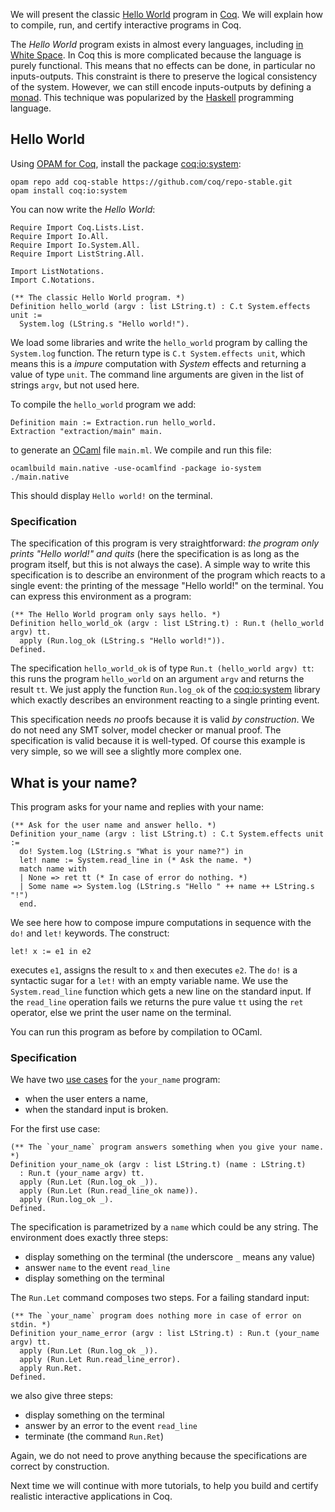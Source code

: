 We will present the classic [Hello World](http://en.wikipedia.org/wiki/%22Hello,_world!%22_program) program in [Coq](https://coq.inria.fr/). We will explain how to compile, run, and certify interactive programs in Coq.

The *Hello World* program exists in almost every languages, including [in White Space](http://en.wikipedia.org/wiki/List_of_Hello_world_program_examples#W). In Coq this is more complicated because the language is purely functional. This means that no effects can be done, in particular no inputs-outputs. This constraint is there to preserve the logical consistency of the system. However, we can still encode inputs-outputs by defining a [monad](http://en.wikipedia.org/wiki/Monad_%28functional_programming%29). This technique was popularized by the [Haskell](http://en.wikipedia.org/wiki/Haskell_%28programming_language%29) programming language.

## Hello World
Using [OPAM for Coq](http://coq-blog.clarus.me/use-opam-for-coq.html), install the package [coq:io:system](https://github.com/clarus/io-system):

    opam repo add coq-stable https://github.com/coq/repo-stable.git
    opam install coq:io:system

You can now write the *Hello World*:

    Require Import Coq.Lists.List.
    Require Import Io.All.
    Require Import Io.System.All.
    Require Import ListString.All.

    Import ListNotations.
    Import C.Notations.

    (** The classic Hello World program. *)
    Definition hello_world (argv : list LString.t) : C.t System.effects unit :=
      System.log (LString.s "Hello world!").

We load some libraries and write the `hello_world` program by calling the `System.log` function. The return type is `C.t System.effects unit`, which means this is a *impure* computation with *System* effects and returning a value of type `unit`. The command line arguments are given in the list of strings `argv`, but not used here.

To compile the `hello_world` program we add:

    Definition main := Extraction.run hello_world.
    Extraction "extraction/main" main.

to generate an [OCaml](https://ocaml.org/) file `main.ml`. We compile and run this file:

    ocamlbuild main.native -use-ocamlfind -package io-system
    ./main.native

This should display `Hello world!` on the terminal.

### Specification
The specification of this program is very straightforward: *the program only prints "Hello world!" and quits* (here the specification is as long as the program itself, but this is not always the case). A simple way to write this specification is to describe an environment of the program which reacts to a single event: the printing of the message "Hello world!" on the terminal. You can express this environment as a program:

    (** The Hello World program only says hello. *)
    Definition hello_world_ok (argv : list LString.t) : Run.t (hello_world argv) tt.
      apply (Run.log_ok (LString.s "Hello world!")).
    Defined.

The specification `hello_world_ok` is of type `Run.t (hello_world argv) tt`: this runs the program `hello_world` on an argument `argv` and returns the result `tt`. We just apply the function `Run.log_ok` of the [coq:io:system](https://github.com/clarus/io-system) library which exactly describes an environment reacting to a single printing event.

This specification needs *no* proofs because it is valid *by construction*. We do not need any SMT solver, model checker or manual proof. The specification is valid because it is well-typed. Of course this example is very simple, so we will see a slightly more complex one.

## What is your name?
This program asks for your name and replies with your name:

    (** Ask for the user name and answer hello. *)
    Definition your_name (argv : list LString.t) : C.t System.effects unit :=
      do! System.log (LString.s "What is your name?") in
      let! name := System.read_line in (* Ask the name. *)
      match name with
      | None => ret tt (* In case of error do nothing. *)
      | Some name => System.log (LString.s "Hello " ++ name ++ LString.s "!")
      end.

We see here how to compose impure computations in sequence with the `do!` and `let!` keywords. The construct:

    let! x := e1 in e2

executes `e1`, assigns the result to `x` and then executes `e2`. The `do!` is a syntactic sugar for a `let!` with an empty variable name. We use the `System.read_line` function which gets a new line on the standard input. If the `read_line` operation fails we returns the pure value `tt` using the `ret` operator, else we print the user name on the terminal.

You can run this program as before by compilation to OCaml.

### Specification
We have two [use cases](http://en.wikipedia.org/wiki/Use_case) for the `your_name` program:

* when the user enters a name,
* when the standard input is broken.

For the first use case:

    (** The `your_name` program answers something when you give your name. *)
    Definition your_name_ok (argv : list LString.t) (name : LString.t)
      : Run.t (your_name argv) tt.
      apply (Run.Let (Run.log_ok _)).
      apply (Run.Let (Run.read_line_ok name)).
      apply (Run.log_ok _).
    Defined.

The specification is parametrized by a `name` which could be any string. The environment does exactly three steps:

* display something on the terminal (the underscore `_` means any value)
* answer `name` to the event `read_line`
* display something on the terminal

The `Run.Let` command composes two steps. For a failing standard input:

    (** The `your_name` program does nothing more in case of error on stdin. *)
    Definition your_name_error (argv : list LString.t) : Run.t (your_name argv) tt.
      apply (Run.Let (Run.log_ok _)).
      apply (Run.Let Run.read_line_error).
      apply Run.Ret.
    Defined.

we also give three steps:

* display something on the terminal
* answer by an error to the event `read_line`
* terminate (the command `Run.Ret`)

Again, we do not need to prove anything because the specifications are correct by construction.

Next time we will continue with more tutorials, to help you build and certify realistic interactive applications in Coq.
